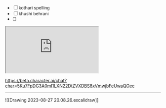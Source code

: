 - [ ] kothari spelling
- [ ] khushi behrani 
- [ ] 

<iframe src="https://github.com/paragon1006/Obsidian_git"></iframe>


https://beta.character.ai/chat?char=5Ku7FpDG3A0mI1LXN22DtZVXDBS8xVmwjbFeUwaQOec


****

![[Drawing 2023-08-27 20.08.26.excalidraw]]








